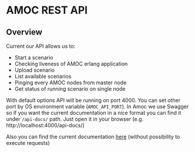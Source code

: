 AMOC REST API
==

Overview
--

Current our API allows us to:
* Start a scenario
* Checking liveness of AMOC erlang application
* Upload scenario
* List available scenarios
* Pinging every AMOC nodes from master node
* Get status of running scenario on single node

With default options API will be running on port 4000. You can set other port by OS environment variable (`AMOC_API_PORT`).
In Amoc we use Swagger so if you want the current documentation in a nice format you can find it under `/api-docs/` path.
Just open it in your browser (e.g. http://localhost:4000/api-docs/)

Also you can find the current documentation [here](https://esl.github.io/amoc_rest/?v=a5b9742)
(without possibility to execute requests)
